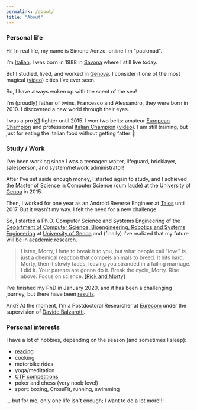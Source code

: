 ```yaml
---
permalink: /about/
title: "About"
---
```


### Personal life
Hi! In real life, my name is Simone Aonzo, online I'm "packmad".

I’m [Italian](https://en.wikipedia.org/wiki/Italy). I was born in 1988 in [Savona](https://en.wikipedia.org/wiki/Savona) where I still live today.

But I studied, lived, and worked in [Genova](https://en.wikipedia.org/wiki/Genoa). 
I consider it one of the most magical ([video](https://www.youtube.com/watch?v=Hg3Fq85azck)) cities I've ever seen.

So, I have always woken up with the scent of the sea!

I'm (proudly) father of twins, Francesco and Alessandro, they were born in 2010. I discovered a new world through their eyes.

I was a pro [K1](https://en.wikipedia.org/wiki/K-1) fighter until 2015. I won two belts: amateur [European Champion](http://www.ivg.it/2015/06/loanesi-alle-stelle-weekend-di-successi-per-il-polizzano-perlungher/) and professional [Italian Champion](http://www.ivg.it/2015/12/loano-ospita-linternational-fight-show/) ([video](https://youtu.be/9Yob7mGum9g)). 
I am still training, but just for eating the Italian food without getting fatter 🙂


### Study / Work
I've been working since I was a teenager: waiter, lifeguard, bricklayer, salesperson, and system/network administrator!

After I've set aside enough money, I started again to study, and I achieved the Master of Science in Computer Science (cum laude) at the [University of Genoa](https://en.wikipedia.org/wiki/University_of_Genoa) in 2015.

Then, I worked for one year as an Android Reverse Engineer at [Talos](https://talos-sec.com/) until 2017.
But it wasn't my way. I felt the need for a new challenge.

So, I started a Ph.D. Computer Science and Systems Engineering of the [Department of Computer Science, Bioengineering, Robotics and Systems Engineering](http://www.dibris.unige.it/) at [University of Genoa](https://en.wikipedia.org/wiki/University_of_Genoa) and (finally) I've realized that my future will be in academic research.

> Listen, Morty, I hate to break it to you, but what people call "love" is just a chemical reaction that compels animals to breed. It hits hard, Morty, then it slowly fades, leaving you stranded in a failing marriage. I did it. Your parents are gonna do it. Break the cycle, Morty. Rise above. Focus on science.
> [[Rick and Morty]](https://en.wikipedia.org/wiki/Rick_and_Morty)

I've finished my PhD in January 2020, and it has been a challenging journey, but there have been [results](https://simoneaonzo.it/publications/).

And? At the moment, I'm a Postdoctoral Researcher at [Eurecom](https://www.eurecom.fr/en/people/aonzo-simone) under the supervision of [Davide Balzarotti](http://s3.eurecom.fr/~balzarot/).


### Personal interests
I have a lot of hobbies, depending on the season (and sometimes I sleep):
* [reading](https://simoneaonzo.it/books/)
* cooking
* motorbike rides
* yoga/meditation
* [CTF competitions](https://ctftime.org/ctf-wtf/)
* poker and chess (very noob level)
* sport: boxing, CrossFit, running, swimming

... but for me, only one life isn't enough; I want to do a lot more!!!
